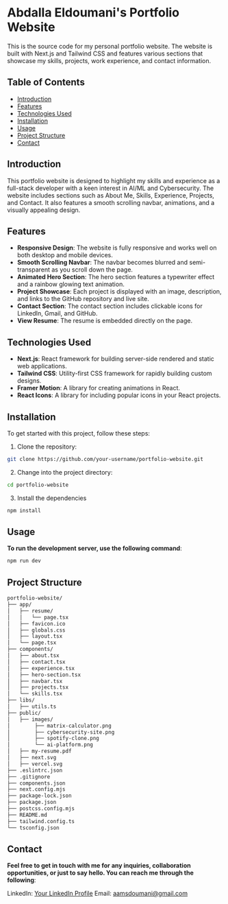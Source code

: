 # Abdalla Eldoumani's Portfolio Website

This is the source code for my personal portfolio website. The website is built with Next.js and Tailwind CSS and features various sections that showcase my skills, projects, work experience, and contact information.

## Table of Contents

- [Introduction](#introduction)
- [Features](#features)
- [Technologies Used](#technologies-used)
- [Installation](#installation)
- [Usage](#usage)
- [Project Structure](#project-structure)
- [Contact](#contact)

## Introduction

This portfolio website is designed to highlight my skills and experience as a full-stack developer with a keen interest in AI/ML and Cybersecurity. The website includes sections such as About Me, Skills, Experience, Projects, and Contact. It also features a smooth scrolling navbar, animations, and a visually appealing design.

## Features

- **Responsive Design**: The website is fully responsive and works well on both desktop and mobile devices.
- **Smooth Scrolling Navbar**: The navbar becomes blurred and semi-transparent as you scroll down the page.
- **Animated Hero Section**: The hero section features a typewriter effect and a rainbow glowing text animation.
- **Project Showcase**: Each project is displayed with an image, description, and links to the GitHub repository and live site.
- **Contact Section**: The contact section includes clickable icons for LinkedIn, Gmail, and GitHub.
- **View Resume**: The resume is embedded directly on the page.

## Technologies Used

- **Next.js**: React framework for building server-side rendered and static web applications.
- **Tailwind CSS**: Utility-first CSS framework for rapidly building custom designs.
- **Framer Motion**: A library for creating animations in React.
- **React Icons**: A library for including popular icons in your React projects.

## Installation

To get started with this project, follow these steps:

1. Clone the repository:

```bash
git clone https://github.com/your-username/portfolio-website.git
```

2. Change into the project directory:

```bash
cd portfolio-website
```

3. Install the dependencies

```bash
npm install
```

## Usage

**To run the development server, use the following command**:

```bash
npm run dev
```

## Project Structure

```txt
portfolio-website/
├── app/
│   ├── resume/
│   │   └── page.tsx
│   ├── favicon.ico
│   ├── globals.css
│   ├── layout.tsx
│   └── page.tsx
├── components/
│   ├── about.tsx
│   ├── contact.tsx
│   ├── experience.tsx
│   ├── hero-section.tsx
│   ├── navbar.tsx
│   ├── projects.tsx
│   └── skills.tsx
├── libs/
│   ├── utils.ts
├── public/
│   ├── images/
│        ├── matrix-calculator.png
│        ├── cybersecurity-site.png
│        ├── spotify-clone.png
│        └── ai-platform.png
│   ├── my-resume.pdf
│   ├── next.svg
│   ├── vercel.svg
├── .eslintrc.json
├── .gitignore
├── components.json
├── next.config.mjs
├── package-lock.json
├── package.json
├── postcss.config.mjs
├── README.md
├── tailwind.config.ts
└── tsconfig.json
```

## Contact

**Feel free to get in touch with me for any inquiries, collaboration opportunities, or just to say hello. You can reach me through the following**:

LinkedIn: [Your LinkedIn Profile](https://www.linkedin.com/in/abdalla-el-doumani-77402a253/)
Email: aamsdoumani@gmail.com
